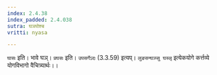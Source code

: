 ```yaml
---
index: 2.4.38
index_padded: 2.4.038
sutra: घञपोश्च
vritti: nyasa

---
```

`घासः` इति। भावे घञ्। `प्रघसः` इति। `उपसर्गेऽदः` (3.3.59) इत्यप्। `लुङसन्घञ्प्सु घस्लृ` इत्येकयोगे कर्त्तव्ये योगविभागो वैचित्र्यार्थः।।